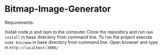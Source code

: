 # Bitmap-Image-Generator

Requirements:

Install node.js and npm to the computer
Clone the repository and run `npm install` in base directory from command line.
To run the project execute `node bin/www` in base directory from command line.
Open browser and type in `http://localhost:3000/`
